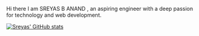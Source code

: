 Hi there I am SREYAS B ANAND , an aspiring engineer with a deep passion for technology and web development.

[![Sreyas' GitHub stats](https://github-readme-stats.vercel.app/api?username=sreyas-b-anand)](https://github.com/anuraghazra/github-readme-stats)
